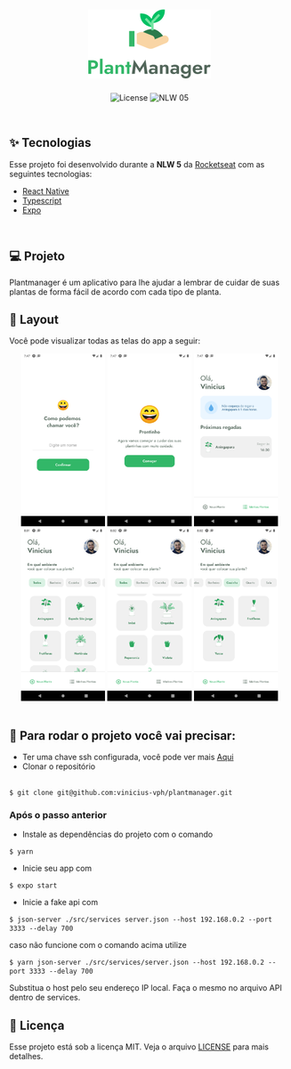 <h1 align="center">
  <img alt="Plant Manager" title="Plant Manager" src=".github/logo.png" />
</h1>

<p align="center">
  <img alt="License" src="https://img.shields.io/static/v1?label=license&message=MIT&color=32B768&labelColor=000000">

 <img src="https://img.shields.io/static/v1?label=NLW&message=05&color=32B768&labelColor=000000" alt="NLW 05" />
</p>

<br>

## ✨ Tecnologias
Esse projeto foi desenvolvido durante a **NLW 5** da <a href="https://rocketseat.com.br/">Rocketseat</a> com as seguintes tecnologias:

- [React Native](https://reactnative.dev/)
- [Typescript](https://www.typescriptlang.org/)
- [Expo](https://expo.io/)

<br>

## 💻 Projeto

Plantmanager é um aplicativo para lhe ajudar a lembrar de cuidar de suas plantas de forma fácil de acordo com cada tipo de planta.

## 🔖 Layout

Você pode visualizar todas as telas do app a seguir:

<div align="center">
  <img alt="Tela de Bem-vindo" src=".github/screen-welcome.png" width="30%">
  <img alt="Tela de inicio" src=".github/screen-start.png" width="30%">
  <img alt="Tela Minhas Plantas" src=".github/screen-my-plants.png" width="30%">
</div>
<div align="center">
  <img alt="Tela Principal parte 1" src=".github/screen-dashboard-full1.png" width="30%">
  <img alt="Tela Principal parte 2" src=".github/screen-dashboard-full2.png" width="30%">
  <img alt="Tela Principal filtrada" src=".github/screen-dashboard-filter.png" width="30%">
</div>
<br>


## 🚀 Para rodar o projeto você vai precisar:
- Ter uma chave ssh configurada, você pode ver mais <a href="https://docs.github.com/pt/github/authenticating-to-github/connecting-to-github-with-ssh">Aqui</a>
- Clonar o repositório
```

$ git clone git@github.com:vinicius-vph/plantmanager.git

``` 
<h3>Após o passo anterior</h3>

- Instale as dependências do projeto com o comando
```
$ yarn
```
- Inicie seu app com 
```
$ expo start
```
- Inicie a fake api com 
```
$ json-server ./src/services server.json --host 192.168.0.2 --port 3333 --delay 700
```
caso não funcione com o comando acima utilize
```
$ yarn json-server ./src/services/server.json --host 192.168.0.2 --port 3333 --delay 700
```
Substitua o host pelo seu endereço IP local. Faça o mesmo no arquivo API dentro de services.

## 📄 Licença

Esse projeto está sob a licença MIT. Veja o arquivo [LICENSE](LICENSE.md) para mais detalhes.

